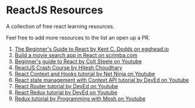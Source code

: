 # ReactJS Resources
A collection of free react learning resources.

Feel free to add more resources to the list an open up a PR.

1. [The Beginner's Guide to React by Kent C. Dodds on egghead.io](https://egghead.io/courses/the-beginner-s-guide-to-react)
2. [Build a movie search app in React on scrimba.com](https://scrimba.com/g/greactmovie)
3. [Beginner's guide to React by Colt Steele on Youtube](https://www.youtube.com/watch?v=9U3IhLAnSxM)
4. [ReactJS Crash Course by Hitesh Choudhary](https://www.youtube.com/watch?v=nvHeB32ICDM&)
5. [React Context and Hooks tutorial by Net Ninja on Youtube](https://www.youtube.com/watch?v=6RhOzQciVwI&list=PL4cUxeGkcC9hNokByJilPg5g9m2APUePI)
6. [React state management with Context API tutorial by DevEd on Youtube](https://www.youtube.com/watch?v=35lXWvCuM8o)
7. [React Router tutorial by DevEd on Youtube](https://www.youtube.com/watch?v=Law7wfdg_ls)
8. [React Redux tutorial by DevEd on Youtube](https://www.youtube.com/watch?v=CVpUuw9XSjY)
9. [Redux tutorial by Programming with Mosh on Youtube](https://www.youtube.com/watch?v=poQXNp9ItL4)

